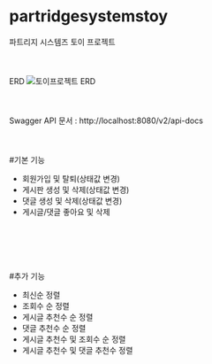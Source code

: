 # partridgesystemstoy
파트리지 시스템즈 토이 프로젝트
<br/>
<br/>
<br/>
<br/>
ERD
![토이프로젝트 ERD](https://github.com/beagleoasis/partridgesystemstoy/assets/73637960/5f389680-0085-483e-a1d9-da2c150369fa)
<br/>
<br/>
<br/>
<br/>
Swagger API 문서 : http://localhost:8080/v2/api-docs
<br/>
<br/>
<br/>
<br/>
#기본 기능
+ 회원가입 및 탈퇴(상태값 변경)
+ 게시판 생성 및 삭제(상태값 변경)
+ 댓글 생성 및 삭제(상태값 변경)
+ 게시글/댓글 좋아요 및 삭제

<br/>
<br/>
<br/>
<br/>

#추가 기능
+ 최신순 정렬
+ 조회수 순 정렬
+ 게시글 추천수 순 정렬
+ 댓글 추천수 순 정렬
+ 게시글 추천수 및 조회수 순 정렬
+ 게시글 추천수 및 댓글 추천수 정렬
